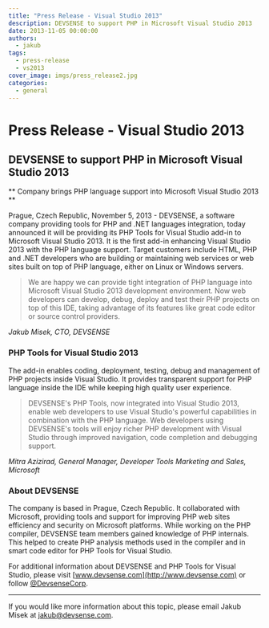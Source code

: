 ```yaml
---
title: "Press Release - Visual Studio 2013"
description: DEVSENSE to support PHP in Microsoft Visual Studio 2013
date: 2013-11-05 00:00:00
authors:
  - jakub
tags:
  - press-release
  - vs2013
cover_image: imgs/press_release2.jpg
categories:
  - general
---
```


# Press Release - Visual Studio 2013

## DEVSENSE to support PHP in Microsoft Visual Studio 2013
** Company brings PHP language support into Microsoft Visual Studio 2013 **

<!-- more -->

Prague, Czech Republic, November 5, 2013 - DEVSENSE, a software company providing tools for PHP and .NET languages integration, today announced it will be providing its PHP Tools for Visual Studio add-in to Microsoft Visual Studio 2013. It is the first add-in enhancing Visual Studio 2013 with the PHP language support. Target customers include HTML, PHP and .NET developers who are building or maintaining web services or web sites built on top of PHP language, either on Linux or Windows servers.

> We are happy we can provide tight integration of PHP language into Microsoft Visual Studio 2013 development environment. Now web developers can develop, debug, deploy and test their PHP projects on top of this IDE, taking advantage of its features like great code editor or source control providers.

*Jakub Misek, CTO, DEVSENSE*

### PHP Tools for Visual Studio 2013

The add-in enables coding, deployment, testing, debug and management of PHP projects inside Visual Studio. It provides transparent support for PHP language inside the IDE while keeping high quality user experience. 

> DEVSENSE's PHP Tools, now integrated into Visual Studio 2013, enable web developers to use Visual Studio's powerful capabilities in combination with the PHP language. Web developers using DEVSENSE's tools will enjoy richer PHP development with Visual Studio through improved navigation, code completion and debugging support.

*Mitra Azizirad, General Manager, Developer Tools Marketing and Sales, Microsoft*

### About DEVSENSE

The company is based in Prague, Czech Republic. It collaborated with Microsoft, providing tools and support for improving PHP web sites efficiency and security on Microsoft platforms. While working on the PHP compiler, DEVSENSE team members gained knowledge of PHP internals. This helped to create PHP analysis methods used in the compiler and in smart code editor for PHP Tools for Visual Studio. 

For additional information about DEVSENSE and PHP Tools for Visual Studio, please visit [www.devsense.com](http://www.devsense.com) or follow [@DevsenseCorp](https://twitter.com/DevsenseCorp).

---

If you would like more information about this topic, please email Jakub Misek at <jakub@devsense.com>.